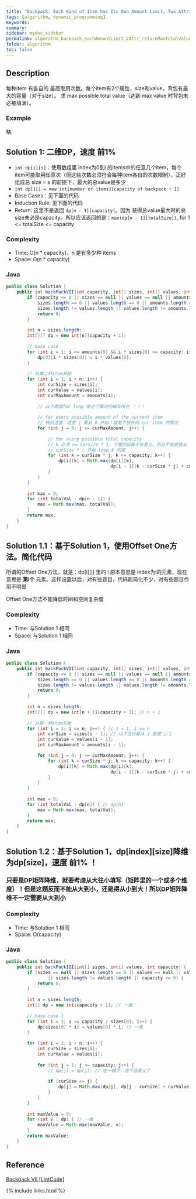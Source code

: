 ```yaml
---
title: "Backpack: Each Kind of Item has Its Own Amount Limit, Two Attributes, Total Size Limit, Return Max Total Value"
tags: [algorithm, dynamic_programming]
keywords:
summary:
sidebar: mydoc_sidebar
permalink: algorithm_backpack_eachAmountLimit_2Attr_returnMaxTotalValue.html
folder: algorithm
toc: false
---
```


## Description
每种item 有各自的 最高取用次数。每个item有2个属性，size和value。背包有最大的容量（对于size）。
求 max possible total value（达到 max value 时背包未必被填满）。

### Example
略

## Solution 1: 二维DP，速度 前1%
* `int dp[i][s]`：使用数组里 index为0到i 的items中的任意几个item，每个item可能取用任意次（但这些次数必须符合每种item各自的次数限制），正好组成总 size = s 的前提下，最大的总value是多少
* `int dp[][] = new int[number of items][capacity of backpack + 1]`
* Base Cases：见下面的代码
* Induction Rule: 见下面的代码
* Return: 这里不是返回 `dp[n - 1][capacity]`。因为 获得总value最大时的总size未必是capacity。所以应该返回的是：`max(dp[n - 1][totalSize])`, for 1 <= totalSize <= capacity

### Complexity
* Time: O(n * capacity)，n 是有多少种 items
* Space: O(n * capacity)

### Java
```java
public class Solution {
    public int backPackVII(int capacity, int[] sizes, int[] values, int[] amounts) {
        if (capacity <= 0 || sizes == null || values == null || amounts == null ||
            sizes.length == 0 || values.length == 0 || amounts.length == 0 ||
            sizes.length != values.length || values.length != amounts.length) {
            return 0;
        }
        
        int n = sizes.length;
        int[][] dp = new int[n][capacity + 1];
        
        // base case
        for (int i = 1; i <= amounts[0] && i * sizes[0] <= capacity; i++) {
            dp[0][i * sizes[0]] = i * values[0];
        }
        
        // 从第二种item开始
        for (int i = 1; i < n; i++) {
            int curSize = sizes[i];
            int curValue = values[i];
            int curMaxAmount = amounts[i];
            
            // 以下两层for loop 是这个解法的精华所在 ！！！
            
            // for every possible amount of the current item
            // 特别注意：这里 j 要从 0 开始！就是不放任何 cur item 的情况
            for (int j = 0; j <= curMaxAmount; j++) {
                
                // for every possible total capacity
                // k 必须 >= curSize * i，下面的运算才有意义，所以不如直接从
                // curSize * i 开始 loop k 的值
                for (int k = curSize * j; k <= capacity; k++) {
                    dp[i][k] = Math.max(dp[i][k], 
                                        dp[i - 1][k - curSize * j] + curValue * j);
                }
            }
        }
        
        int max = 0;
        for (int totalVal : dp[n - 1]) {
            max = Math.max(max, totalVal);
        }
        return max;
    }
}
```

## Solution 1.1：基于Solution 1，使用Offset One方法。简化代码
所谓的Offset One方法，就是：dp[i][j] 里的 i 原本意思是 index为i的元素，现在意思是 **第i个** 元素。这样设置以后，对有些题目，代码能简化不少，对有些题目作用不明显

Offset One方法不能降低时间和空间复杂度

### Complexity
* Time: 与Solution 1 相同
* Space: 与Solution 1 相同

### Java
```java
public class Solution {
    public int backPackVII(int capacity, int[] sizes, int[] values, int[] amounts) {
        if (capacity <= 0 || sizes == null || values == null || amounts == null ||
            sizes.length == 0 || values.length == 0 || amounts.length == 0 ||
            sizes.length != values.length || values.length != amounts.length) {
            return 0;
        }
        
        int n = sizes.length;
        int[][] dp = new int[n + 1][capacity + 1]; // n + 1
        
        // 从第一种item开始
        for (int i = 1; i <= n; i++) { // i = 1, i <= n
            int curSize = sizes[i - 1]; // 以下三行都从 i 变成 i-1
            int curValue = values[i - 1];
            int curMaxAmount = amounts[i - 1];

            for (int j = 0; j <= curMaxAmount; j++) {
                for (int k = curSize * j; k <= capacity; k++) {
                    dp[i][k] = Math.max(dp[i][k], 
                                        dp[i - 1][k - curSize * j] + curValue * j);
                }
            }
        }
        
        int max = 0;
        for (int totalVal : dp[n]) { // dp[n]
            max = Math.max(max, totalVal);
        }
        return max;
    }
}
```

## Solution 1.2：基于Solution 1，dp[index][size]降维为dp[size]，速度 前1% ！

### 只要是DP矩阵降维，就要考虑从大往小填写（矩阵里的一个或多个维度）！但是这题反而不能从大到小，还是得从小到大！所以DP矩阵降维不一定需要从大到小

### Complexity
* Time: 与Solution 1 相同
* Space: O(capacity)

### Java
```java
public class Solution {
    public int backPackIII(int[] sizes, int[] values, int capacity) {
        if (sizes == null || sizes.length == 0 || values == null || values.length == 0
                || sizes.length != values.length || capacity <= 0) {
            return 0;
        }
        
        int n = sizes.length;
        int[] dp = new int[capacity + 1]; // 一维
        
        // base case 1
        for (int i = 1; i <= capacity / sizes[0]; i++) {
            dp[sizes[0] * i] = values[0] * i; // 一维
        }
        
        for (int i = 1; i < n; i++) {
            int curSize = sizes[i];
            int curValue = values[i];
            
            for (int j = 1; j <= capacity; j++) {
                // dp[j] = dp[j]; // 在一维下，这个没意义了
                
                if (curSize <= j) {
                    dp[j] = Math.max(dp[j], dp[j - curSize] + curValue); // 一维
                }
            }
        }
        
        int maxValue = 0;
        for (int v : dp) { // 一维
            maxValue = Math.max(maxValue, v);
        }
        return maxValue;
    }
}
```

## Reference
[Backpack VII [LintCode]](https://www.lintcode.com/problem/backpack-vii/description)

{% include links.html %}
